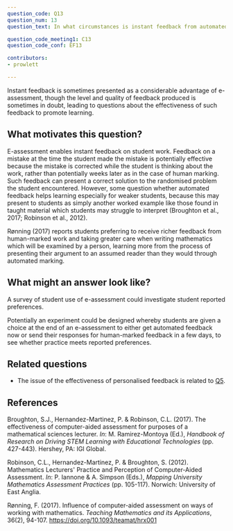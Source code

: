 ```yaml
---
question_code: Q13 
question_num: 13 
question_text: In what circumstances is instant feedback from automated marking preferable to marking by hand? 

question_code_meeting1: C13
question_code_conf: EF13 

contributors: 
- prowlett

---
```

Instant feedback is sometimes presented as a considerable advantage of e-assessment, though the level and quality of feedback produced is sometimes in doubt, leading to questions about the effectiveness of such feedback to promote learning.

## What motivates this question?

E-assessment enables instant feedback on student work. Feedback on a mistake at the time the student made the mistake is potentially effective because the mistake is corrected while the student is thinking about the work, rather than potentially weeks later as in the case of human marking. Such feedback can present a correct solution to the randomised problem the student encountered. However, some question whether automated feedback helps learning especially for weaker students, because this may present to students as simply another worked example like those found in taught material which students may struggle to interpret (Broughton et al., 2017; Robinson et al., 2012). 

Rønning (2017) reports students preferring to receive richer feedback from human-marked work and taking greater care when writing mathematics which will be examined by a person, learning more from the process of presenting their argument to an assumed reader than they would through automated marking.

## What might an answer look like?

A survey of student use of e-assessment could investigate student reported preferences. 

Potentially an experiment could be designed whereby students are given a choice at the end of an e-assessment to either get automated feedback now or send their responses for human-marked feedback in a few days, to see whether practice meets reported preferences.

## Related questions

* The issue of the effectiveness of personalised feedback is related to [Q5](Q5).

## References

Broughton, S.J., Hernandez-Martinez, P. & Robinson, C.L. (2017). The effectiveness of computer-aided assessment for purposes of a mathematical sciences lecturer. *In*: M. Ramirez-Montoya (Ed.), *Handbook of Research on Driving STEM Learning with Educational Technologies* (pp. 427-443). Hershey, PA: IGI Global.

Robinson, C.L., Hernandez-Martinez, P. & Broughton, S. (2012). Mathematics Lecturers' Practice and Perception of Computer-Aided Assessment. *In*: P. Iannone & A. Simpson (Eds.), *Mapping University Mathematics Assessment Practices* (pp. 105-117). Norwich: University of East Anglia.

Rønning, F. (2017). Influence of computer-aided assessment on ways of working with mathematics. *Teaching Mathematics and its Applications*, 36(2), 94-107. https://doi.org/10.1093/teamat/hrx001
